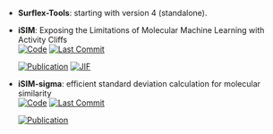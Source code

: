 



- **Surflex-Tools**: starting with version 4 (standalone).  




- **iSIM**: Exposing the Limitations of Molecular Machine Learning with Activity Cliffs  
    [![Code](https://img.shields.io/github/stars/mqcomplab/iSIM/blob/main/iSIM_example.ipynb?style=for-the-badge&logo=github)](https://github.com/mqcomplab/iSIM/blob/main/iSIM_example.ipynb) 
    [![Last Commit](https://img.shields.io/github/last-commit/mqcomplab/iSIM/blob/main/iSIM_example.ipynb?style=for-the-badge&logo=github)](https://github.com/mqcomplab/iSIM/blob/main/iSIM_example.ipynb) 

    [![Publication](https://img.shields.io/badge/Publication-Citations:95-blue?style=for-the-badge&logo=bookstack)](https://doi.org/10.1021/acs.jcim.2c01073) 
    [![JIF](https://img.shields.io/badge/Impact_Factor-5.60-purple?style=for-the-badge&logo=academia)](https://doi.org/10.1021/acs.jcim.2c01073)



- **iSIM-sigma**: efficient standard deviation calculation for molecular similarity  
    [![Code](https://img.shields.io/github/stars/mqcomplab/?style=for-the-badge&logo=github)](https://github.com/mqcomplab/) 
    [![Last Commit](https://img.shields.io/github/last-commit/mqcomplab/?style=for-the-badge&logo=github)](https://github.com/mqcomplab/) 

    [![Publication](https://img.shields.io/badge/Publication-Citations:0-blue?style=for-the-badge&logo=bookstack)](https://doi.org/10.1101/2024.11.24.625084) 



